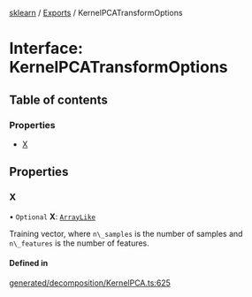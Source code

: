 [sklearn](../readme.md) / [Exports](../modules.md) / KernelPCATransformOptions

# Interface: KernelPCATransformOptions

## Table of contents

### Properties

- [X](KernelPCATransformOptions.md#x)

## Properties

### X

• `Optional` **X**: [`ArrayLike`](../modules.md#arraylike)

Training vector, where `n\_samples` is the number of samples and `n\_features` is the number of features.

#### Defined in

[generated/decomposition/KernelPCA.ts:625](https://github.com/transitive-bullshit/scikit-learn-ts/blob/367336a/packages/sklearn/src/generated/decomposition/KernelPCA.ts#L625)
